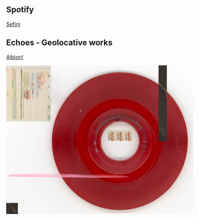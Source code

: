 ## Spotify 


[Sefiní](https://open.spotify.com/artist/29YcDjTazXRXX7B4nWpmsu)

## Echoes - Geolocative works

[Albion!](https://explore.echoes.xyz/collections/0hjP56m6tNpYJSvm)






![](Images/Caratulamixtape.jpg)



